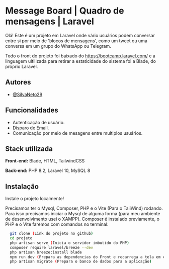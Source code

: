
# Message Board | Quadro de mensagens | Laravel

  Olá! Este é um projeto em Laravel onde vário usuários podem conversar entre si por meio de 'blocos de mensagens', como um tweet ou uma conversa em um grupo do WhatsApp ou Telegram.

  Todo o front do projeto foi baixado do https://bootcamp.laravel.com/ e a linguagem ultilizada para retirar a estaticidade do sistema foi a Blade, do próprio Laravel.







## Autores
- [@SilvaNeto29](https://www.github.com/SilvaNeto29)


## Funcionalidades

- Autenticação de usuário.
- Disparo de Email.
- Comunicação por meio de mesagens entre multiplos usuários.


## Stack utilizada

**Front-end:** Blade, HTML, TailwindCSS

**Back-end:** PHP 8.2, Laravel 10, MySQL 8


## Instalação

Instale o projeto localmente!

Precisamos ter o Mysql, Composer, PHP e o Vite (Para o TailWind) rodando. Para isso precisamos iniciar o Mysql de alguma forma (para meu ambiente de desenvolvimento usei o XAMPP). Composer é instalado previamente, o PHP e o Vite faremos com comandos no terminal:

```bash
  git clone (Link do projeto no github)
  cd projeto
  php artisan serve (Inicia o servidor imbutido do PHP)
  composer require laravel/breeze --dev 
  php artisan breeze:install blade
  npm run dev (Prepara as dependencias do Front e recarrega a tela em cada alteração)
  php artisan migrate (Prepara o banco de dados para a aplicação)
```
    
